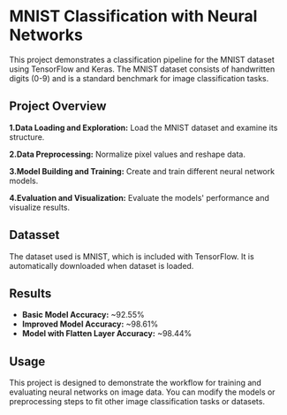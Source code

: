 # MNIST Classification with Neural Networks
This project demonstrates a classification pipeline for the MNIST dataset using TensorFlow and Keras. The MNIST dataset consists of handwritten digits (0-9) and is a standard benchmark for image classification tasks.
## Project Overview

**1.Data Loading and Exploration:** Load the MNIST dataset and examine its structure.

**2.Data Preprocessing:** Normalize pixel values and reshape data.

**3.Model Building and Training:** Create and train different neural network models.

**4.Evaluation and Visualization:** Evaluate the models' performance and visualize results.

## Datasset
The dataset used is MNIST, which is included with TensorFlow. It is automatically downloaded when dataset is loaded.

## Results
- **Basic Model Accuracy:** ~92.55%
- **Improved Model Accuracy:** ~98.61%
- **Model with Flatten Layer Accuracy:** ~98.44%

## Usage
This project is designed to demonstrate the workflow for training and evaluating neural networks on image data. You can modify the models or preprocessing steps to fit other image classification tasks or datasets.
